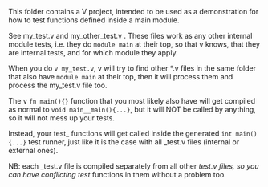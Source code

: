 This folder contains a V project,
intended to be used as a demonstration
for how to test functions defined inside 
a main module.

See my_test.v and my_other_test.v .
These files work as any other internal module tests,
i.e. they do `module main` at their top, so that v knows,
that they are internal tests, and for which module they apply.

When you do `v my_test.v`, v will try to find other *.v files in 
the same folder that also have `module main` at their top,
then it will process them and process the my_test.v file too.

The v `fn main(){}` function that you most likely also have will get
compiled as normal to `void main__main(){...}`, but it will NOT be 
called by anything, so it will not mess up your tests.

Instead, your test_ functions will get called inside the generated
`int main(){...}` test runner, just like it is the case with all _test.v
files (internal or external ones).

NB: each _test.v file is compiled separately from all other _test.v
files, so you can have conflicting test_ functions in them without a
problem too.
